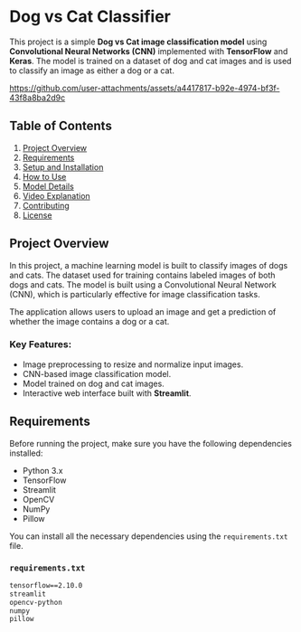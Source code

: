 # Dog vs Cat Classifier

This project is a simple **Dog vs Cat image classification model** using **Convolutional Neural Networks (CNN)** implemented with **TensorFlow** and **Keras**. The model is trained on a dataset of dog and cat images and is used to classify an image as either a dog or a cat.

https://github.com/user-attachments/assets/a4417817-b92e-4974-bf3f-43f8a8ba2d9c


## Table of Contents

1. [Project Overview](#project-overview)
2. [Requirements](#requirements)
3. [Setup and Installation](#setup-and-installation)
4. [How to Use](#how-to-use)
5. [Model Details](#model-details)
6. [Video Explanation](#video-explanation)
7. [Contributing](#contributing)
8. [License](#license)

## Project Overview

In this project, a machine learning model is built to classify images of dogs and cats. The dataset used for training contains labeled images of both dogs and cats. The model is built using a Convolutional Neural Network (CNN), which is particularly effective for image classification tasks.

The application allows users to upload an image and get a prediction of whether the image contains a dog or a cat. 

### Key Features:
- Image preprocessing to resize and normalize input images.
- CNN-based image classification model.
- Model trained on dog and cat images.
- Interactive web interface built with **Streamlit**.

## Requirements

Before running the project, make sure you have the following dependencies installed:

- Python 3.x
- TensorFlow
- Streamlit
- OpenCV
- NumPy
- Pillow

You can install all the necessary dependencies using the `requirements.txt` file.

### `requirements.txt`
```txt
tensorflow==2.10.0
streamlit
opencv-python
numpy
pillow
